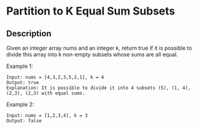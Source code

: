 # Partition to K Equal Sum Subsets

## Description

Given an integer array nums and an integer k, return true if it is possible to divide this array into k non-empty subsets whose sums are all equal.
 
Example 1:


```
Input: nums = [4,3,2,3,5,2,1], k = 4
Output: true
Explanation: It is possible to divide it into 4 subsets (5), (1, 4), (2,3), (2,3) with equal sums.
```

Example 2:

```
Input: nums = [1,2,3,4], k = 3
Output: false
```

